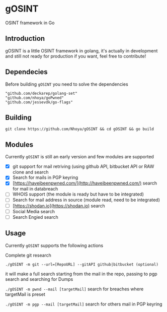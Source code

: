 # gOSINT
OSINT framework in Go

## Introduction
gOSINT is a little OSINT framework in golang, it's actually in development and still not ready for production if you want, feel free to contribute!


## Dependecies
Before building `gOSINT` you need to solve the dependencies

```
"github.com/deckarep/golang-set"
"github.com/nhoya/goPwned"
"github.com/jessevdk/go-flags"
```

## Building

`git clone https://github.com/Nhoya/gOSINT && cd gOSINT && go build`

## Modules

Currently `gOSINT` is still an early version and few modules are supported

- [x] git support for mail retriving (using github API, bitbucket API or RAW clone and search
- [x] Search for mails in PGP keyring
- [x] [https://haveibeenpwned.com/](http://haveibeenpwned.com/) search for mail in databreach
- [ ] WHOIS support (the module is ready but have to be integrated)
- [ ] Search for mail address in source (module read, need to be integrated)
- [ ] [https://shodan.io](https://shodan.io) search
- [ ] Social Media search
- [ ] Search Engied search

## Usage

Currently `gOSINT` supports the following actions

Complete git research

`./gOSINT -m git --url=[RepoURL] --gitAPI github|bitbucket (optional)`

it will make a full search starting from the mail in the repo, passing to pgp search and searching for Dumps

`./gOSINT -m pwnd --mail [targetMail]`
search for breaches where targetMail is preset

`./gOSINT -m pgp --mail [targetMail]`
search for others mail in PGP keyring

